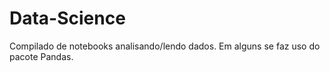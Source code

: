 # Data-Science
Compilado de notebooks analisando/lendo dados. Em alguns se faz uso do pacote Pandas.
